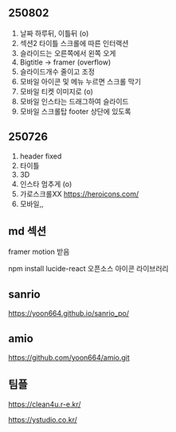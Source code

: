 ## 250802

1. 날짜 하루뒤, 이틀뒤 (o)
2. 섹션2 타이틀 스크롤에 따른 인터랙션
3. 슬라이드는 오른쪽에서 왼쪽 오게
4. Bigtitle -> framer (overflow)
5. 슬라이드개수 줄이고 조정
6. 모바일 아이콘 및 메뉴 누르면 스크롤 막기
7. 모바일 티켓 이미지로 (o)
8. 모바일 인스타는 드래그하여 슬라이드
9. 모바일 스크롤탑 footer 상단에 있도록



## 250726

1. header fixed
2. 타이틀
3. 3D
4. 인스타 멈추게 (o)
5. 가로스크롤XX
https://heroicons.com/
6. 모바일,,


## md 섹션
framer motion 받음

npm install lucide-react
오픈소스 아이콘 라이브러리


## sanrio
https://yoon664.github.io/sanrio_po/

## amio
https://github.com/yoon664/amio.git

## 팀플
https://clean4u.r-e.kr/



https://ystudio.co.kr/